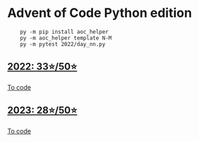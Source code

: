 # Advent of Code Python edition

```
    py -m pip install aoc_helper
    py -m aoc_helper template N-M
    py -m pytest 2022/day_nn.py
```

## [2022: 33⭐/50⭐](https://adventofcode.com/2023)
[To code](2022)


## [2023: 28⭐/50⭐](https://adventofcode.com/2023)
[To code](2023)
